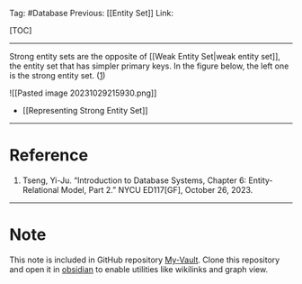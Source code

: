 Tag: #Database 
Previous: [[Entity Set]]
Link: 

[TOC]

---

Strong entity sets are the opposite of [[Weak Entity Set|weak entity set]], the entity set that has simpler primary keys. In the figure below, the left one is the strong entity set. (<u>1</u>)

![[Pasted image 20231029215930.png]]

- [[Representing Strong Entity Set]]

---

# Reference

1. Tseng, Yi-Ju. “Introduction to Database Systems, Chapter 6: Entity-Relational Model, Part 2.” NYCU ED117[GF], October 26, 2023.

---

# Note

This note is included in GitHub repository [My-Vault](https://github.com/LittleD3092/My-Vault.git). Clone this repository and open it in [obsidian](https://obsidian.md/) to enable utilities like wikilinks and graph view.